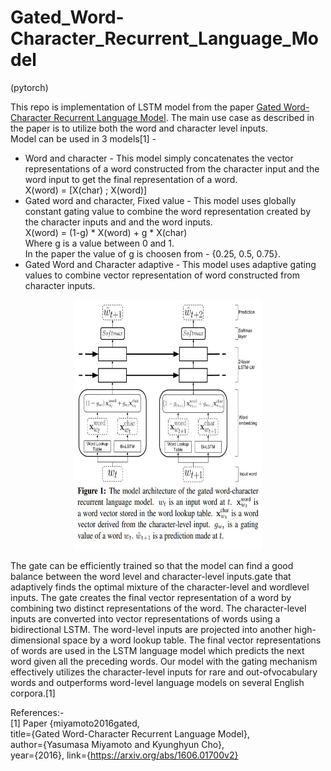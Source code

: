 # Gated_Word-Character_Recurrent_Language_Model
(pytorch)

This repo is implementation of LSTM model from the paper [Gated Word-Character Recurrent Language Model](https://arxiv.org/pdf/1606.01700.pdf). The main use case as described in the paper is to utilize both the word and character level inputs.  
Model can be used in 3 models[1] -   
* Word and character -
This model simply concatenates the vector representations of a word constructed from the character input and the word input to get the final representation of a word.  
X(word) = [X(char) ; X(word)]
* Gated word and character, Fixed value -
This model uses globally constant gating value to combine the word representation created by the character inputs and and the word inputs.  
X(word) = (1-g) * X(word) + g * X(char)  
Where g is a value between 0 and 1.  
In the paper the value of g is choosen from - {0.25, 0.5, 0.75}.  
* Gated Word and  Character adaptive - This model uses adaptive gating values to combine vector representation of word constructed from character inputs.     

<center> <img src="https://github.com/arshadshk/GatedWord-Character_Recurrent_Language_Model/blob/master/model_architecture.JPG" width="300" height="400" /> </center>

The gate can be efficiently trained so that the
model can find a good balance between the word level and character-level inputs.gate that adaptively finds the optimal mixture of the character-level and wordlevel inputs. The gate creates the final vector representation of a word by combining two distinct representations of the word. The character-level inputs are converted into vector representations of words using a bidirectional LSTM. The word-level inputs are projected into another high-dimensional space by a word lookup table. The final vector representations of words are used in the LSTM language model which predicts the next word given all the preceding words. Our model with the gating mechanism effectively utilizes the character-level inputs for rare and out-ofvocabulary words and outperforms word-level language models on several English corpora.[1]


References:-  
[1] Paper {miyamoto2016gated,  
    title={Gated Word-Character Recurrent Language Model},  
    author={Yasumasa Miyamoto and Kyunghyun Cho},  
    year={2016},
    link={https://arxiv.org/abs/1606.01700v2}
